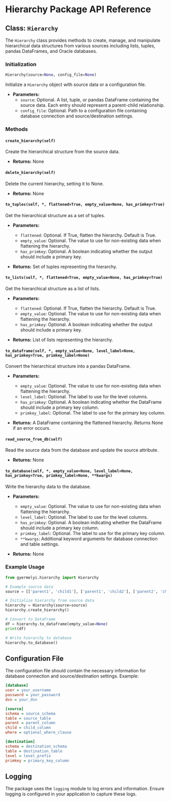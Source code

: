 # Hierarchy Package API Reference

## Class: `Hierarchy`

The `Hierarchy` class provides methods to create, manage, and manipulate hierarchical data structures from various sources including lists, tuples, pandas DataFrames, and Oracle databases.

### Initialization

```python
Hierarchy(source=None, config_file=None)
```

Initialize a `Hierarchy` object with source data or a configuration file.

- **Parameters:**
  - `source`: Optional. A list, tuple, or pandas DataFrame containing the source data. Each entry should represent a parent-child relationship.
  - `config_file`: Optional. Path to a configuration file containing database connection and source/destination settings.

### Methods

#### `create_hierarchy(self)`

Create the hierarchical structure from the source data.

- **Returns:** None

#### `delete_hierarchy(self)`

Delete the current hierarchy, setting it to None.

- **Returns:** None

#### `to_tuples(self, *, flattened=True, empty_value=None, has_primkey=True)`

Get the hierarchical structure as a set of tuples.

- **Parameters:**
  - `flattened`: Optional. If True, flatten the hierarchy. Default is True.
  - `empty_value`: Optional. The value to use for non-existing data when flattening the hierarchy.
  - `has_primkey`: Optional. A boolean indicating whether the output should include a primary key.

- **Returns:** Set of tuples representing the hierarchy.

#### `to_lists(self, *, flattened=True, empty_value=None, has_primkey=True)`

Get the hierarchical structure as a list of lists.

- **Parameters:**
  - `flattened`: Optional. If True, flatten the hierarchy. Default is True.
  - `empty_value`: Optional. The value to use for non-existing data when flattening the hierarchy.
  - `has_primkey`: Optional. A boolean indicating whether the output should include a primary key.

- **Returns:** List of lists representing the hierarchy.

#### `to_dataframe(self, *, empty_value=None, level_label=None, has_primkey=True, primkey_label=None)`

Convert the hierarchical structure into a pandas DataFrame.

- **Parameters:**
  - `empty_value`: Optional. The value to use for non-existing data when flattening the hierarchy.
  - `level_label`: Optional. The label to use for the level columns.
  - `has_primkey`: Optional. A boolean indicating whether the DataFrame should include a primary key column.
  - `primkey_label`: Optional. The label to use for the primary key column.

- **Returns:** A DataFrame containing the flattened hierarchy. Returns None if an error occurs.

#### `read_source_from_db(self)`

Read the source data from the database and update the source attribute.

- **Returns:** None

#### `to_database(self, *, empty_value=None, level_label=None, has_primkey=True, primkey_label=None, **kwargs)`

Write the hierarchy data to the database.

- **Parameters:**
  - `empty_value`: Optional. The value to use for non-existing data when flattening the hierarchy.
  - `level_label`: Optional. The label to use for the level columns.
  - `has_primkey`: Optional. A boolean indicating whether the DataFrame should include a primary key column.
  - `primkey_label`: Optional. The label to use for the primary key column.
  - `**kwargs`: Additional keyword arguments for database connection and table settings.

- **Returns:** None

### Example Usage

```python
from gyermelyi.hierarchy import Hierarchy

# Example source data
source = [['parent1', 'child1'], ['parent1', 'child2'], ['parent2', 'child3']]

# Initialize hierarchy from source data
hierarchy = Hierarchy(source=source)
hierarchy.create_hierarchy()

# Convert to DataFrame
df = hierarchy.to_dataframe(empty_value=None)
print(df)

# Write hierarchy to database
hierarchy.to_database()
```

## Configuration File

The configuration file should contain the necessary information for database connection and source/destination settings. Example:

```ini
[database]
user = your_username
password = your_password
dsn = your_dsn

[source]
schema = source_schema
table = source_table
parent = parent_column
child = child_column
where = optional_where_clause

[destination]
schema = destination_schema
table = destination_table
level = level_prefix
primkey = primary_key_column
```

## Logging

The package uses the `logging` module to log errors and information. Ensure logging is configured in your application to capture these logs.
